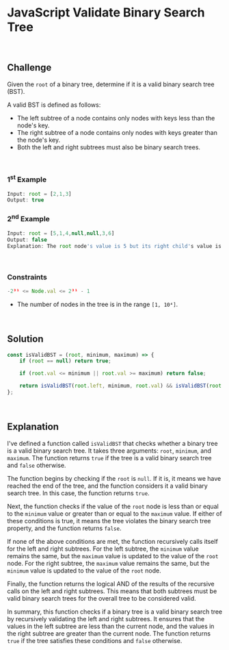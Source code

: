 # JavaScript Validate Binary Search Tree
<br/>

## Challenge
Given the `root` of a binary tree, determine if it is a valid binary search tree (BST).

A valid BST is defined as follows:

- The left subtree of a node contains only nodes with keys less than the node's key.
- The right subtree of a node contains only nodes with keys greater than the node's key.
- Both the left and right subtrees must also be binary search trees.

<br/>

### 1<sup>st</sup> Example

```JavaScript
Input: root = [2,1,3]
Output: true
```

### 2<sup>nd</sup> Example

```JavaScript
Input: root = [5,1,4,null,null,3,6]
Output: false
Explanation: The root node's value is 5 but its right child's value is 4.
```

<br/>

### Constraints

```JavaScript
-2³¹ <= Node.val <= 2³¹ - 1
```

- The number of nodes in the tree is in the range `[1, 10⁴]`.

<br/>

## Solution

```JavaScript
const isValidBST = (root, minimum, maximum) => {
    if (root == null) return true;

    if (root.val <= minimum || root.val >= maximum) return false;

    return isValidBST(root.left, minimum, root.val) && isValidBST(root.right, root.val, maximum);
};
```

<br/>

## Explanation

I've defined a function called `isValidBST` that checks whether a binary tree is a valid binary search tree. It takes three arguments: `root`, `minimum`, and `maximum`. The function returns `true` if the tree is a valid binary search tree and `false` otherwise.
<br/>

The function begins by checking if the `root` is `null`. If it is, it means we have reached the end of the tree, and the function considers it a valid binary search tree. In this case, the function returns `true`.
<br/>

Next, the function checks if the value of the `root` node is less than or equal to the `minimum` value or greater than or equal to the `maximum` value. If either of these conditions is true, it means the tree violates the binary search tree property, and the function returns `false`.
<br/>

If none of the above conditions are met, the function recursively calls itself for the left and right subtrees. For the left subtree, the `minimum` value remains the same, but the `maximum` value is updated to the value of the `root` node. For the right subtree, the `maximum` value remains the same, but the `minimum` value is updated to the value of the `root` node.
<br/>

Finally, the function returns the logical AND of the results of the recursive calls on the left and right subtrees. This means that both subtrees must be valid binary search trees for the overall tree to be considered valid.
<br/>

In summary, this function checks if a binary tree is a valid binary search tree by recursively validating the left and right subtrees. It ensures that the values in the left subtree are less than the current node, and the values in the right subtree are greater than the current node. The function returns `true` if the tree satisfies these conditions and `false` otherwise.
<br/>
<br/>